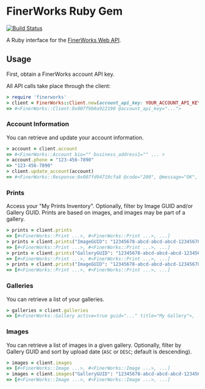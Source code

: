 # FinerWorks Ruby Gem

[![Build Status](https://travis-ci.org/jfredrickson/finerworks.svg?branch=master)](https://travis-ci.org/jfredrickson/finerworks)

A Ruby interface for the [FinerWorks Web API](http://api.finerworks.com/).

## Usage

First, obtain a FinerWorks account API key.

All API calls take place through the client:

```ruby
> require 'finerworks'
> client = FinerWorks::Client.new(account_api_key: YOUR_ACCOUNT_API_KEY)
=> #<FinerWorks::Client:0x007f9b0a922190 @account_api_key="...">
```

### Account Information

You can retrieve and update your account information.

```ruby
> account = client.account
=> #<FinerWorks::Account bio="" business_address1="" ... >
> account.phone = "123-456-7890"
=> "123-456-7890"
> client.update_account(account)
=> #<FinerWorks::Response:0x007fd94719cfa8 @code="200", @message="OK", ... >
```

### Prints

Access your "My Prints Inventory". Optionally, filter by Image GUID and/or Gallery GUID. Prints are based on images, and images may be part of a gallery.

```ruby
> prints = client.prints
=> [#<FinerWorks::Print ...>, #<FinerWorks::Print ...>, ...]
> prints = client.prints("ImageGUID": "12345678-abcd-abcd-abcd-12345678abcd")
=> [#<FinerWorks::Print ...>, #<FinerWorks::Print ...>, ...]
> prints = client.prints("GalleryGUID": "12345678-abcd-abcd-abcd-12345678abcd")
=> [#<FinerWorks::Print ...>, #<FinerWorks::Print ...>, ...]
> prints = client.prints("ImageGUID": "12345678-abcd-abcd-abcd-12345678abcd", "GalleryGUID": "12345678-abcd-abcd-abcd-12345678abcd")
=> [#<FinerWorks::Print ...>, #<FinerWorks::Print ...>, ...]
```

### Galleries

You can retrieve a list of your galleries.

```ruby
> galleries = client.galleries
=> [#<FinerWorks::Gallery active=true guid="..." title="My Gallery">, ...]
```

### Images

You can retrieve a list of images in a given gallery. Optionally, filter by Gallery GUID and sort by upload date (`ASC` or `DESC`; default is descending).

```ruby
> images = client.images
=> [#<FinerWorks::Image ...>, #<FinerWorks::Image ...>, ...]
> images = client.images("GalleryGUID": "12345678-abcd-abcd-abcd-12345678abcd", sort: "ASC")
=> [#<FinerWorks::Image ...>, #<FinerWorks::Image ...>, ...]
```
